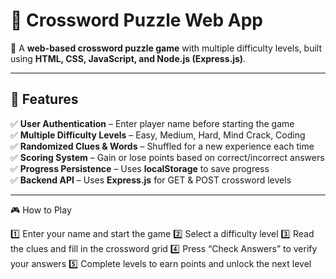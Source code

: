 # 📖 Crossword Puzzle Web App

🚀 A **web-based crossword puzzle game** with multiple difficulty levels, built using **HTML, CSS, JavaScript, and Node.js (Express.js)**.

---

## 🌟 Features

✅ **User Authentication** – Enter player name before starting the game  
✅ **Multiple Difficulty Levels** – Easy, Medium, Hard, Mind Crack, Coding  
✅ **Randomized Clues & Words** – Shuffled for a new experience each time  
✅ **Scoring System** – Gain or lose points based on correct/incorrect answers  
✅ **Progress Persistence** – Uses **localStorage** to save progress  
✅ **Backend API** – Uses **Express.js** for GET & POST crossword levels  

---
🎮 How to Play

1️⃣ Enter your name and start the game
2️⃣ Select a difficulty level
3️⃣ Read the clues and fill in the crossword grid
4️⃣ Press “Check Answers” to verify your answers
5️⃣ Complete levels to earn points and unlock the next level
